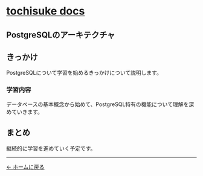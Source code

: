 
# [tochisuke docs](https://tochisuke221.github.io/)

## PostgreSQLのアーキテクチャ

## きっかけ

PostgreSQLについて学習を始めるきっかけについて説明します。

### 学習内容

データベースの基本概念から始めて、PostgreSQL特有の機能について理解を深めていきます。

## まとめ

継続的に学習を進めていく予定です。

---

[← ホームに戻る](../../)

